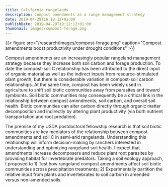 ```yaml
---
title: California rangelands
description: Compost amendments as a range management strategy
date: 2019-04-29T16:18:12+01:00
publishDate: 2019-04-29T19:12:12+01:00
thumbnail: images/compost-forage.png
---
```


{{< figure src="/research/images/compost-forage.png" caption="Compost amendments boost productivity under drought conditions" >}}

Compost amendments are an increasingly popular rangeland management strategy because they increase both soil carbon and forage production. To date the compost-soil C relationship has been attributed to the direct input of organic material as well as the indirect inputs from resource-stimulated plant growth, but there is considerable variation in compost-soil carbon relationships. At the same time, compost has been widely used in agriculture to shift soil biotic communities away from parasites and toward symbionts. Soil biotic communities may consequently be a critical link in the relationship between compost amendments, soil carbon, and overall soil health. Biotic communities can alter carbon directly through organic matter decomposition and indirectly by altering plant productivity (via both nutrient transportation and root predation). 

The premise of my USDA postdoctoral fellowship research is that soil biotic communities are key mediators of the relationship between compost amendments and soil C in semi-arid rangelands. Understanding this relationship will inform decision-making by ranchers interested in understanding and optimizing rangeland soil health. I expect that amendments increase decomposers and reduce plant root parasites by providing habitat for invertebrate predators. Taking a soil ecology approach, I proposed to 1) Test how rangeland compost amendments affect soil biotic communities across precipitation treatments; 2) Experimentally partition the relative input from plants and invertebrates to soil carbon in amended versus non-amended soils. 